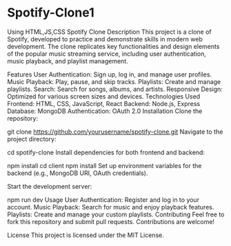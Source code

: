 # Spotify-Clone1
 Using HTML,JS,CSS
Spotify Clone
Description
This project is a clone of Spotify, developed to practice and demonstrate skills in modern web development. The clone replicates key functionalities and design elements of the popular music streaming service, including user authentication, music playback, and playlist management.

Features
User Authentication: Sign up, log in, and manage user profiles.
Music Playback: Play, pause, and skip tracks.
Playlists: Create and manage playlists.
Search: Search for songs, albums, and artists.
Responsive Design: Optimized for various screen sizes and devices.
Technologies Used
Frontend: HTML, CSS, JavaScript, React
Backend: Node.js, Express
Database: MongoDB
Authentication: OAuth 2.0
Installation
Clone the repository:



git clone https://github.com/yourusername/spotify-clone.git
Navigate to the project directory:


cd spotify-clone
Install dependencies for both frontend and backend:


npm install
cd client
npm install
Set up environment variables for the backend (e.g., MongoDB URI, OAuth credentials).

Start the development server:


npm run dev
Usage
User Authentication: Register and log in to your account.
Music Playback: Search for music and enjoy playback features.
Playlists: Create and manage your custom playlists.
Contributing
Feel free to fork this repository and submit pull requests. Contributions are welcome!

License
This project is licensed under the MIT License.
